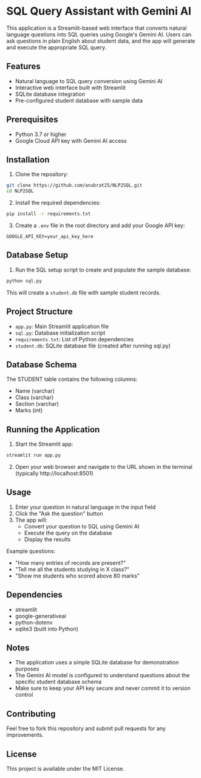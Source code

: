 # SQL Query Assistant with Gemini AI

This application is a Streamlit-based web interface that converts natural language questions into SQL queries using Google's Gemini AI. Users can ask questions in plain English about student data, and the app will generate and execute the appropriate SQL query.

## Features

- Natural language to SQL query conversion using Gemini AI
- Interactive web interface built with Streamlit
- SQLite database integration
- Pre-configured student database with sample data

## Prerequisites

- Python 3.7 or higher
- Google Cloud API key with Gemini AI access

## Installation

1. Clone the repository:
```bash
git clone https://github.com/anubrat25/NLP2SQL.git
cd NLP2SQL
```

2. Install the required dependencies:
```bash
pip install -r requirements.txt
```

3. Create a `.env` file in the root directory and add your Google API key:
```
GOOGLE_API_KEY=your_api_key_here
```

## Database Setup

1. Run the SQL setup script to create and populate the sample database:
```bash
python sql.py
```

This will create a `student.db` file with sample student records.

## Project Structure

- `app.py`: Main Streamlit application file
- `sql.py`: Database initialization script
- `requirements.txt`: List of Python dependencies
- `student.db`: SQLite database file (created after running sql.py)

## Database Schema

The STUDENT table contains the following columns:
- Name (varchar)
- Class (varchar)
- Section (varchar)
- Marks (int)

## Running the Application

1. Start the Streamlit app:
```bash
streamlit run app.py
```

2. Open your web browser and navigate to the URL shown in the terminal (typically http://localhost:8501)

## Usage

1. Enter your question in natural language in the input field
2. Click the "Ask the question" button
3. The app will:
   - Convert your question to SQL using Gemini AI
   - Execute the query on the database
   - Display the results

Example questions:
- "How many entries of records are present?"
- "Tell me all the students studying in X class?"
- "Show me students who scored above 80 marks"

## Dependencies

- streamlit
- google-generativeai
- python-dotenv
- sqlite3 (built into Python)

## Notes

- The application uses a simple SQLite database for demonstration purposes
- The Gemini AI model is configured to understand questions about the specific student database schema
- Make sure to keep your API key secure and never commit it to version control

## Contributing

Feel free to fork this repository and submit pull requests for any improvements.

## License

This project is available under the MIT License.

